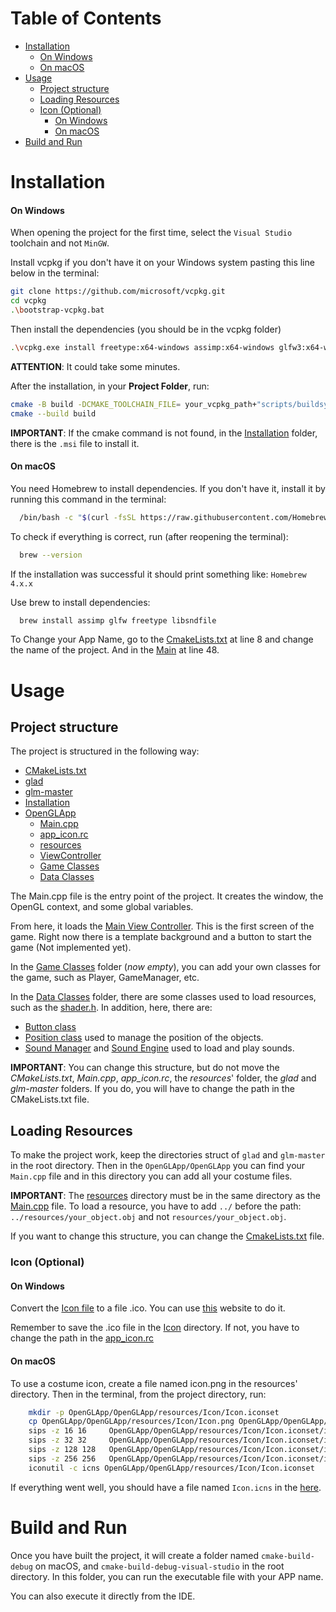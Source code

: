 # Table of Contents
- [Installation](#installation)
    - [On Windows](#on-windows)
    - [On macOS](#on-macos)
- [Usage](#usage)
    - [Project structure](#project-structure)
    - [Loading Resources](#loading-resources)
    - [Icon (Optional)](#icon-optional)
        - [On Windows](#on-windows-1)
        - [On macOS](#on-macos-1)
- [Build and Run](#build-and-run)

# Installation
#### On Windows

When opening the project for the first time, select the `Visual Studio` toolchain and not `MinGW`.

Install vcpkg if you don't have it on your Windows system pasting this line below in the terminal:
```bash
git clone https://github.com/microsoft/vcpkg.git
cd vcpkg
.\bootstrap-vcpkg.bat
```
Then install the dependencies (you should be in the vcpkg folder)
```bash
.\vcpkg.exe install freetype:x64-windows assimp:x64-windows glfw3:x64-windows openal-soft:x64-windows libsndfile:x64-windows
```
**ATTENTION**: It could take some minutes.

After the installation, in your **Project Folder**, run:
```bash
cmake -B build -DCMAKE_TOOLCHAIN_FILE= your_vcpkg_path+"scripts/buildsystems/vcpkg.cmake"
cmake --build build
```
**IMPORTANT**: If the cmake command is not found, in the [Installation](Installation/cmake-4.2.0-rc1-windows-x86_64.msi) folder, there is the `.msi` file to install it.

#### On macOS 
You need Homebrew to install dependencies.
If you don't have it, install it by running this command in the terminal:
```bash
  /bin/bash -c "$(curl -fsSL https://raw.githubusercontent.com/Homebrew/install/HEAD/install.sh)"
```
To check if everything is correct, run (after reopening the terminal):
```bash
  brew --version
```
If the installation was successful it should print something like: `Homebrew 4.x.x`

Use brew to install dependencies:
```bash
  brew install assimp glfw freetype libsndfile
```
To Change your App Name, go to the [CmakeLists.txt](CMakeLists.txt) at line 8 and change the name of the project.
And in the [Main](OpenGLApp/Main.cpp) at line 48.

# Usage
## Project structure

The project is structured in the following way:
- [CMakeLists.txt](CMakeLists.txt)
- [glad](glad)
- [glm-master](glm-master)
- [Installation](Installation)
- [OpenGLApp](OpenGLApp)
  - [Main.cpp](OpenGLApp/Main.cpp)
  - [app_icon.rc](OpenGLApp/app_icon.rc)
  - [resources](OpenGLApp/resources)
  - [ViewController](OpenGLApp/ViewController)
  - [Game Classes](OpenGLApp/GameClasses)
  - [Data Classes](OpenGLApp/DataClasses)

The Main.cpp file is the entry point of the project. It creates the window, the OpenGL context, and some global variables.

From here, it loads the [Main View Controller](OpenGLApp/ViewController/MainViewController.cpp).
This is the first screen of the game. Right now there is a template background and a button to start the game (Not implemented yet).

In the [Game Classes](OpenGLApp/GameClasses) folder (_now empty_), you can add your own classes for the game, such as Player, GameManager, etc.

In the [Data Classes](OpenGLApp/DataClasses) folder, there are some classes used to load resources, such as the [shader.h](OpenGLApp/DataClasses/shader.h).
In addition, here, there are:
- [Button class](OpenGLApp/DataClasses/Button.h) 
- [Position class](OpenGLApp/DataClasses/Position.h) used to manage the position of the objects.
- [Sound Manager](OpenGLApp/DataClasses/SoundManager.h) and [Sound Engine](OpenGLApp/DataClasses/SoundEngine.h) used to load and play sounds.

**IMPORTANT**: You can change this structure, but do not move the _CMakeLists.txt_, _Main.cpp_, _app_icon.rc_, the _resources_' folder, the _glad_ and _glm-master_ folders. 
If you do, you will have to change the path in the CMakeLists.txt file.

## Loading Resources

To make the project work, keep the directories struct of `glad` and `glm-master` in the root directory.
Then in the `OpenGLApp/OpenGLApp` you can find your `Main.cpp` file and in this directory you can add all your costume files.

**IMPORTANT**: The [resources](OpenGLApp/resources) directory must be in the same directory as the [Main.cpp](OpenGLApp/Main.cpp) file.
To load a resource, you have to add `../` before the path: `../resources/your_object.obj` and not `resources/your_object.obj`.

If you want to change this structure, you can change the [CmakeLists.txt](CMakeLists.txt) file.

### Icon (Optional)
#### On Windows
Convert the [Icon file](OpenGLApp/resources/Icon/Icon.png) to a file .ico.
You can use [this](https://convertio.co/es/png-ico/) website to do it.

Remember to save the .ico file in the [Icon](OpenGLApp/resources/Icon) directory. If not, you have to change the path in the [app_icon.rc](OpenGLApp/app_icon.rc)

#### On macOS
To use a costume icon, create a file named icon.png in the resources' directory.
Then in the terminal, from the project directory, run:
```bash
    mkdir -p OpenGLApp/OpenGLApp/resources/Icon/Icon.iconset
    cp OpenGLApp/OpenGLApp/resources/Icon/Icon.png OpenGLApp/OpenGLApp/resources/Icon/Icon.iconset/icon_512x512.png
    sips -z 16 16     OpenGLApp/OpenGLApp/resources/Icon/Icon.iconset/icon_512x512.png --out OpenGLApp/OpenGLApp/resources/Icon/Icon.iconset/icon_16x16.png
    sips -z 32 32     OpenGLApp/OpenGLApp/resources/Icon/Icon.iconset/icon_512x512.png --out OpenGLApp/OpenGLApp/resources/Icon/Icon.iconset/icon_16x16@2x.png
    sips -z 128 128   OpenGLApp/OpenGLApp/resources/Icon/Icon.iconset/icon_512x512.png --out OpenGLApp/OpenGLApp/resources/Icon/Icon.iconset/icon_128x128.png
    sips -z 256 256   OpenGLApp/OpenGLApp/resources/Icon/Icon.iconset/icon_512x512.png --out OpenGLApp/OpenGLApp/resources/Icon/Icon.iconset/icon_128x128@2x.png
    iconutil -c icns OpenGLApp/OpenGLApp/resources/Icon/Icon.iconset
```
If everything went well, you should have a file named `Icon.icns` in the [here](OpenGLApp/resources/Icon/Icon.icns).

# Build and Run
Once you have built the project, it will create a folder named `cmake-build-debug` on macOS, and `cmake-build-debug-visual-studio` in the root directory.
In this folder, you can run the executable file with your APP name.

You can also execute it directly from the IDE.